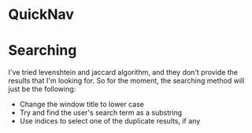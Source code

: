 # QuickNav

# Searching
I've tried levenshtein and jaccard algorithm, and they don't provide the results that I'm looking for. So for the moment, the searching method will
just be the following:
- Change the window title to lower case
- Try and find the user's search term as a substring
- Use indices to select one of the duplicate results, if any